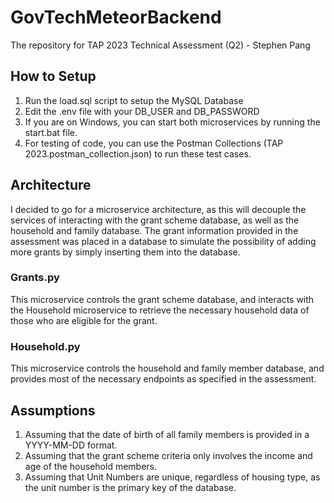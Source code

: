 # GovTechMeteorBackend
The repository for TAP 2023 Technical Assessment (Q2) - Stephen Pang

## How to Setup
1. Run the load.sql script to setup the MySQL Database
2. Edit the .env file with your DB_USER and DB_PASSWORD
3. If you are on Windows, you can start both microservices by running the start.bat file.
4. For testing of code, you can use the Postman Collections (TAP 2023.postman_collection.json) to run these test cases.

## Architecture
I decided to go for a microservice architecture, as this will decouple the services of interacting with the grant scheme database, as well as the household and family database. The grant information provided in the assessment was placed in a database to simulate the possibility of adding more grants by simply inserting them into the database.

### Grants.py
This microservice controls the grant scheme database, and interacts with the Household microservice to retrieve the necessary household data of those who are eligible for the grant.
### Household.py
This microservice controls the household and family member database, and provides most of the necessary endpoints as specified in the assessment.

## Assumptions
1. Assuming that the date of birth of all family members is provided in a YYYY-MM-DD format.
2. Assuming that the grant scheme criteria only involves the income and age of the household members.
3. Assuming that Unit Numbers are unique, regardless of housing type, as the unit number is the primary key of the database.


